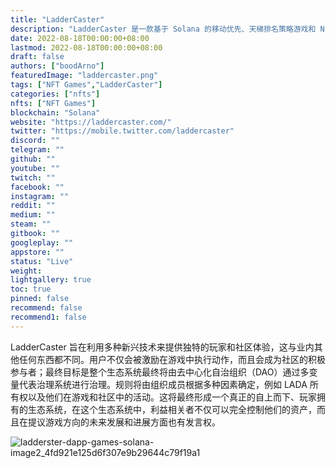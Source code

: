 ```yaml
---
title: "LadderCaster"
description: "LadderCaster 是一款基于 Solana 的移动优先、天梯排名策略游戏和 NFT 玩家对玩家市场。玩家将通过三十个关卡获得成功"
date: 2022-08-18T00:00:00+08:00
lastmod: 2022-08-18T00:00:00+08:00
draft: false
authors: ["boodArno"]
featuredImage: "laddercaster.png"
tags: ["NFT Games","LadderCaster"]
categories: ["nfts"]
nfts: ["NFT Games"]
blockchain: "Solana"
website: "https://laddercaster.com/"
twitter: "https://mobile.twitter.com/laddercaster"
discord: ""
telegram: ""
github: ""
youtube: ""
twitch: ""
facebook: ""
instagram: ""
reddit: ""
medium: ""
steam: ""
gitbook: ""
googleplay: ""
appstore: ""
status: "Live"
weight: 
lightgallery: true
toc: true
pinned: false
recommend: false
recommend1: false
---
```


LadderCaster 旨在利用多种新兴技术来提供独特的玩家和社区体验，这与业内其他任何东西都不同。用户不仅会被激励在游戏中执行动作，而且会成为社区的积极参与者；最终目标是整个生态系统最终将由去中心化自治组织（DAO）通过多变量代表治理系统进行治理。规则将由组织成员根据多种因素确定，例如 LADA 所有权以及他们在游戏和社区中的活动。这将最终形成一个真正的自上而下、玩家拥有的生态系统，在这个生态系统中，利益相关者不仅可以完全控制他们的资产，而且在提议游戏方向的未来发展和进展方面也有发言权。

![ladderster-dapp-games-solana-image2_4fd921e125d6f307e9b29644c79f19a1](ladderster-dapp-games-solana-image2_4fd921e125d6f307e9b29644c79f19a1.png)